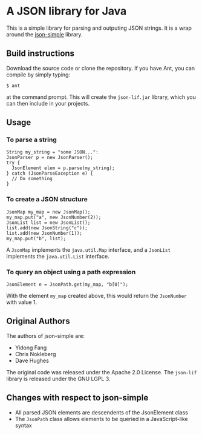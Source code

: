 A JSON library for Java
=======================

This is a simple library for parsing and outputing JSON strings. It is a
wrap around the [json-simple](https://github.com/fangyidong/json-simple)
library.

Build instructions
------------------

Download the source code or clone the repository. If you have Ant, you
can compile by simply typing:

    $ ant

at the command prompt. This will create the `json-lif.jar` library,
which you can then include in your projects.

Usage
-----

### To parse a string

    String my_string = "some JSON...":
    JsonParser p = new JsonParser();
    try {
      JsonElement elem = p.parse(my_string);
    } catch (JsonParseException e) {
      // Do something
    }

### To create a JSON structure

    JsonMap my_map = new JsonMap();
    my_map.put("a", new JsonNumber(2));
    JsonList list = new JsonList();
    list.add(new JsonString("c"));
    list.add(new JsonNumber(1));
    my_map.put("b", list);

A `JsonMap` implements the `java.util.Map` interface, and a `JsonList`
implements the `java.util.List` interface.

### To query an object using a path expression

    JsonElement e = JsonPath.get(my_map, "b[0]");

With the element `my_map` created above, this would return the `JsonNumber`
with value 1.

Original Authors
----------------

The authors of json-simple are:

- Yidong Fang
- Chris Nokleberg
- Dave Hughes

The original code was released under the Apache 2.0 License. The `json-lif`
library is released under the GNU LGPL 3.

Changes with respect to json-simple
-----------------------------------

- All parsed JSON elements are descendents of the JsonElement class
- The `JsonPath` class allows elements to be queried in a
  JavaScript-like syntax
